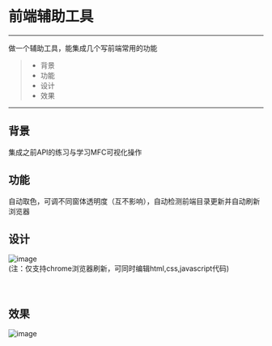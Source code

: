 # 前端辅助工具
------

做一个辅助工具，能集成几个写前端常用的功能
> * 背景
> * 功能
> * 设计
> * 效果

------

## 背景
集成之前API的练习与学习MFC可视化操作
## 功能
自动取色，可调不同窗体透明度（互不影响），自动检测前端目录更新并自动刷新浏览器
## 设计
![image](https://github.com/luguanxing/LGX-Projects/blob/master/16-%E5%89%8D%E7%AB%AF%E8%BE%85%E5%8A%A9%E5%B7%A5%E5%85%B7/pictures/1.jpg?raw=true)<br>
(注：仅支持chrome浏览器刷新，可同时编辑html,css,javascript代码)
<br><br><br>
## 效果
![image](https://github.com/luguanxing/LGX-Projects/blob/master/16-%E5%89%8D%E7%AB%AF%E8%BE%85%E5%8A%A9%E5%B7%A5%E5%85%B7/pictures/2.jpg?raw=true)<br>

